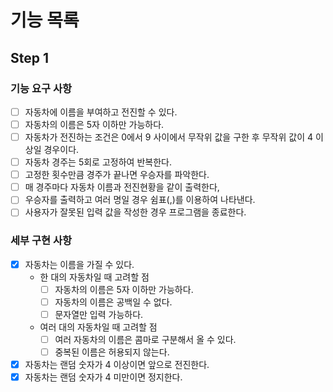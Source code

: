 # 기능 목록

## Step 1

### 기능 요구 사항

- [ ] 자동차에 이름을 부여하고 전진할 수 있다.
- [ ] 자동차의 이름은 5자 이하만 가능하다.
- [ ] 자동차가 전진하는 조건은 0에서 9 사이에서 무작위 값을 구한 후 무작위 값이 4 이상일 경우이다.
- [ ] 자동차 경주는 5회로 고정하여 반복한다.
- [ ] 고정한 횟수만큼 경주가 끝나면 우승자를 파악한다.
- [ ] 매 경주마다 자동차 이름과 전진현황을 같이 출력한다,
- [ ] 우승자를 출력하고 여러 명일 경우 쉼표(,)를 이용하여 나타낸다.
- [ ] 사용자가 잘못된 입력 값을 작성한 경우 프로그램을 종료한다.

### 세부 구현 사항

- [x] 자동차는 이름을 가질 수 있다.
  - 한 대의 자동차일 때 고려할 점
    - [ ] 자동차의 이름은 5자 이하만 가능하다.
    - [ ] 자동차의 이름은 공백일 수 없다.
    - [ ] 문자열만 입력 가능하다.
  - 여러 대의 자동차일 때 고려할 점
    - [ ] 여러 자동차의 이름은 콤마로 구분해서 올 수 있다.
    - [ ] 중복된 이름은 허용되지 않는다.
- [x] 자동차는 랜덤 숫자가 4 이상이면 앞으로 전진한다.
- [x] 자동차는 랜덤 숫자가 4 미만이면 정지한다.
